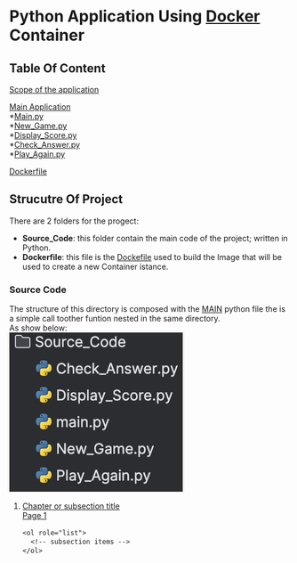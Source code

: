 # Python Application Using <ins>**Docker**</ins> Container
## Table Of Content
[Scope of the application](https://github.com/Sir-Chester-King/Python_App_Dockerized#scope_app)<br>

[Main Application](https://github.com/Sir-Chester-King/Python_App_Dockerized#main_application)<br>
*[Main.py](https://github.com/Sir-Chester-King/Python_App_Dockerized#main.py)<br>
*[New_Game.py](https://github.com/Sir-Chester-King/Python_App_Dockerized#new_game.py)<br>
*[Display_Score.py](https://github.com/Sir-Chester-King/Python_App_Dockerized#display_score.py)<br>
*[Check_Answer.py](https://github.com/Sir-Chester-King/Python_App_Dockerized#check_answer.py)<br>
*[Play_Again.py](https://github.com/Sir-Chester-King/Python_App_Dockerized#play_again.py)

[Dockerfile](https://github.com/Sir-Chester-King/Python_App_Dockerized#dockerfile)<br>

## Strucutre Of Project
There are 2 folders for the progect:
- **Source_Code**: this folder contain the main code of the project; written in Python.
- **Dockerfile**: this file is the <ins>Dockefile</ins> used to build the Image that will be used to create a new Container istance.

### Source Code
The structure of this directory is composed with the <ins>MAIN</ins> python file the is a simple call toother funtion nested in the same directory.
<br>
As show below:
<br>
![alt text](Readme_Screen/Source_Code_Folder.png)

<ol>
  <li>
    <a href="#link_to_heading">
      <span class="title">Chapter or subsection title</span>
      <br>
      <span class="page">Page 1</span>
    </a>

    <ol role="list">
      <!-- subsection items -->
    </ol>
  </li>
</ol>

